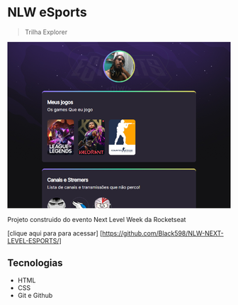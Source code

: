 # NLW eSports 
>Trilha Explorer

![preview](./github/preview.png)

Projeto construido do evento Next Level Week da Rocketseat

[clique aqui para para acessar] [https://github.com/Black598/NLW-NEXT-LEVEL-ESPORTS/]

## Tecnologias 
- HTML
- CSS
- Git e Github

